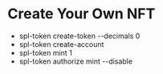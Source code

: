 # Create Your Own NFT

- spl-token create-token --decimals 0
- spl-token create-account <token id>
- spl-token mint <token id> 1
- spl-token authorize <token id> mint --disable
